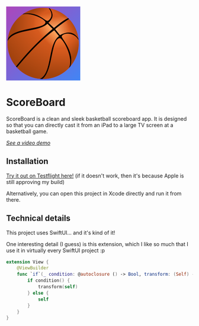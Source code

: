 ![ScoreBoard icon](public/icon200.png)

# ScoreBoard

ScoreBoard is a clean and sleek basketball scoreboard app. It is designed so that you can directly cast it from an iPad to a large TV screen at a basketball game.

_[See a video demo](public/record.mov)_

## Installation

[Try it out on Testflight here!](https://testflight.apple.com/join/1jC3NYqn) (if it doesn't work, then it's because Apple is still approving my build)

Alternatively, you can open this project in Xcode directly and run it from there.

## Technical details

This project uses SwiftUI... and it's kind of it!

One interesting detail (I guess) is this extension, which I like so much that I use it in virtually every SwiftUI project :p

```swift
extension View {
    @ViewBuilder
    func `if`(_ condition: @autoclosure () -> Bool, transform: (Self) -> some View) -> some View {
        if condition() {
            transform(self)
        } else {
            self
        }
    }
}
```
